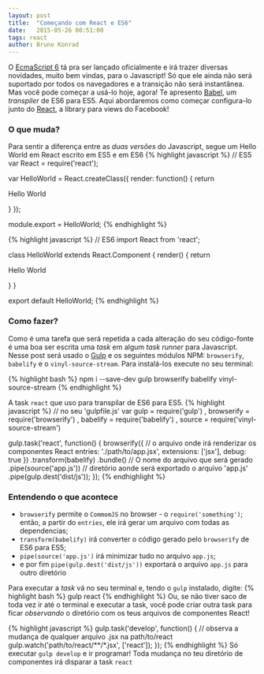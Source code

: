 ```yaml
---
layout: post
title:  "Começando com React e ES6"
date:   2015-05-26 00:51:00
tags: react
author: Bruno Konrad
---
```

O [EcmaScript 6](https://github.com/lukehoban/es6features) tá pra ser lançado oficialmente e irá trazer diversas novidades, muito bem vindas, para o Javascript! Só que ele ainda não será suportado por todos os navegadores e a transição não será instantânea. Mas você pode começar a usá-lo hoje, agora! Te apresento [Babel](https://babeljs.io/), um _transpiler_ de ES6 para ES5. Aqui abordaremos como começar configura-lo junto do [React](https://facebook.github.io/react/), a library para views do Facebook!

### O que muda?

Para sentir a diferença entre as _duas versões_ do Javascript, segue um Hello World em React escrito em ES5 e em ES6
{% highlight javascript %}
// ES5
var React = require('react');

var HelloWorld = React.createClass({
  render: function() {
    return <p>Hello World</p>
  }
});

module.export = HelloWorld;
{% endhighlight %}

{% highlight javascript %}
// ES6
import React from 'react';

class HelloWorld extends React.Component {
  render() {
    return <p>Hello World</p>
  }
}

export default HelloWorld;
{% endhighlight %}

### Como fazer?

Como é uma tarefa que será repetida a cada alteração do seu código-fonte é uma boa ser escrita uma _task_ em algum _task runner_ para Javascript. Nesse post será usado o [Gulp](http://gulpjs.org/) e os seguintes módulos NPM: `browserify`, `babelify` e o `vinyl-source-stream`. Para instalá-los execute no seu terminal:

{% highlight bash %}
npm i --save-dev gulp browserify babelify vinyl-source-stream
{% endhighlight %}

A task `react` que uso para transpilar de ES6 para ES5.
{% highlight javascript %}
// no seu 'gulpfile.js'
var gulp = require('gulp')
  , browserify = require('browserify')
  , babelify = require('babelify')
  , source = require('vinyl-source-stream')

gulp.task('react', function() {
  browserify({
    // o arquivo onde irá renderizar os componentes React
    entries: './path/to/app.jsx',
    extensions: ['jsx'],
    debug: true
  })
  .transform(babelify)
  .bundle()
  // O nome do arquivo que será gerado
  .pipe(source('app.js'))
  // diretório aonde será exportado o arquivo 'app.js'
  .pipe(gulp.dest('dist/js'));
});
{% endhighlight %}

### Entendendo o que acontece

- `browserify` permite o `CommomJS` no browser - o `require('something')`; então, a partir do `entries`, ele irá gerar um arquivo com todas as dependencias;
- `transform(babelify)` irá converter o código gerado pelo `browserify` de ES6 para ES5;
- `pipe(source('app.js')` irá minimizar tudo no arquivo `app.js`;
- e por fim `pipe(gulp.dest('dist/js'))` exportará o arquivo `app.js` para outro diretório

Para executar a _task_ vá no seu terminal e, tendo o `gulp` instalado, digite:
{% highlight bash %}
gulp react
{% endhighlight %}
Ou, se não tiver saco de toda vez ir até o terminal e executar a task, você pode criar outra task para ficar _observando_ o diretório com os teus arquivos de componentes React!

{% highlight javascript %}
gulp.task('develop', function() {
  // observa a mudança de qualquer arquivo .jsx na path/to/react
  gulp.watch('path/to/react/**/*.jsx', ['react']);
});
{% endhighlight %}
Só executar `gulp develop` e ir programar! Toda mudança no teu diretório de componentes irá disparar a task `react`
